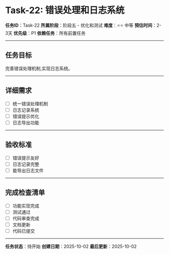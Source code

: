 # Task-22: 错误处理和日志系统

**任务ID**：Task-22
**所属阶段**：阶段五 - 优化和测试
**难度**：⭐⭐ 中等
**预估时间**：2-3天
**优先级**：P1
**依赖任务**：所有前置任务

---

## 任务目标

完善错误处理机制,实现日志系统。

---

## 详细需求

- [ ] 统一错误处理机制
- [ ] 日志记录系统
- [ ] 错误提示优化
- [ ] 日志导出功能

---

## 验收标准

- [ ] 错误提示友好
- [ ] 日志记录完整
- [ ] 能导出日志文件

---

## 完成检查清单

- [ ] 功能实现完成
- [ ] 测试通过
- [ ] 代码审查完成
- [ ] 文档更新
- [ ] 代码已提交

---

**任务状态**：待开始
**创建日期**：2025-10-02
**最后更新**：2025-10-02
